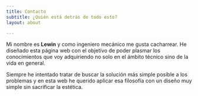 ```yaml
---
title: Contacto
subtitle: ¿Quién está detrás de todo esto?
layout: about

---
```


Mi nombre es **Lewin** y como ingeniero mecánico me gusta cacharrear. He diseñado esta página web con el objetivo de poder plasmar los conocimientos que voy adquiriendo no solo en el ámbito técnico sino de la vida en general.

Siempre he intentado tratar de buscar la solución más simple posible a los problemas y en esta web he querido aplicar esa filosofía con un diseño muy simple sin sacrificar la estética.

